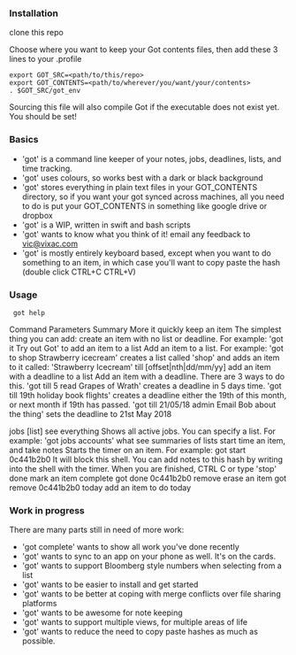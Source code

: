 
### Installation

clone this repo

Choose where you want to keep your Got contents files, then add these 3 lines to your .profile

```
export GOT_SRC=<path/to/this/repo>
export GOT_CONTENTS=<path/to/wherever/you/want/your/contents>
. $GOT_SRC/got_env
```
Sourcing this file will also compile Got if the executable does not exist yet.
You should be set! 


### Basics
- 'got' is a command line keeper of your notes, jobs, deadlines, lists, and time tracking. 
- 'got' uses colours, so works best with a dark or black background
- 'got' stores everything in plain text files in your GOT_CONTENTS directory, so if you want your got synced across machines, all you need to do is put your GOT_CONTENTS in something like google drive or dropbox
- 'got' is a WIP, written in swift and bash scripts
- 'got' wants to know what you think of it! email any feedback to vic@vixac.com
- 'got' is mostly entirely keyboard based, except when you want to do something to an item, in which case you'll want to copy paste the hash (double click CTRL+C CTRL+V) 

### Usage
```
 got help
```
Command   Parameters                            Summary                                 More
it        <item>                                quickly keep an item                    The simplest thing you can add: create an item with no list or deadline. For example: 'got it Try out Got'
to        <list> <item>                         add an item to a list                   Add an item to a list. For example: 'got to shop Strawberry icecream' creates a list called 'shop' and adds an item to it called: 'Strawberry Icecream'
till      [offset|nth|dd/mm/yy] <list> <item>   add an item with a deadline to a list   Add an item with a deadline. There are 3 ways to do this. 'got till 5 read Grapes of Wrath' creates a deadline in 5 days time. 'got till 19th holiday book flights' creates a deadline
                                                                                        either the 19th of this month, or next month if 19th has passed. 'got till 21/05/18 admin Email Bob about the thing' sets the deadline to 21st May 2018

jobs      [list]                                see everything                          Shows all active jobs. You can specify a list. For example: 'got jobs accounts'
what                                            see summaries of lists
start     <hash>                                time an item, and take notes            Starts the timer on an item. For example: got start 0c441b2b0 It will block this shell. You can add notes to this hash by writing into the shell with the timer. When you are finished, CTRL C or type 'stop'
done      <hash>                                mark an item complete                   got done 0c441b2b0
remove    <hash>                                erase an item                           got remove 0c441b2b0
today     <list> <item>                         add an item to do today



### Work in progress
There are many parts still in need of more work:
- 'got complete' wants to show all work you've done recently
- 'got' wants to sync to an app on your phone as well. It's on the cards.
- 'got' wants to support Bloomberg style number<GO>s when selecting from a list
- 'got' wants to be easier to install and get started
- 'got' wants to be better at coping with merge conflicts over file sharing platforms
- 'got' wants to be awesome for note keeping
- 'got' wants to support multiple views, for multiple areas of life
- 'got' wants to reduce the need to copy paste hashes as much as possible.
